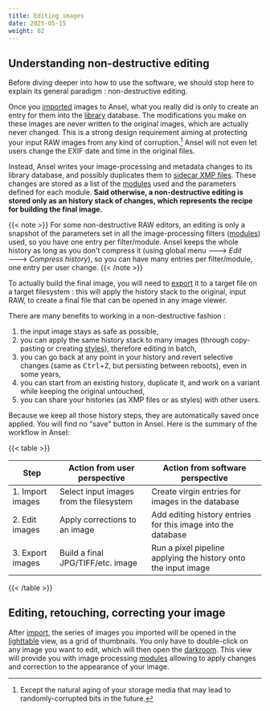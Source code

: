 ```yaml
---
title: Editing images
date: 2025-05-15
weight: 02
---
```


## Understanding non-destructive editing

Before diving deeper into how to use the software, we should stop here to explain its general paradigm : non-destructive editing.

Once you [imported](./import.md) images to Ansel, what you really did is only to create an entry for them into the [library](../install/configuration.md) database. The modifications you make on these images are never written to the original images, which are actually never changed. This is a strong design requirement aiming at protecting your input RAW images from any kind of corruption.[^1] Ansel will not even let users change the EXIF date and time in the original files.

[^1]: Except the natural aging of your storage media that may lead to randomly-corrupted bits in the future.

Instead, Ansel writes your image-processing and metadata changes to its library database, and possibly duplicates them to [sidecar XMP files](../views/lighttable/digital-asset-management/sidecar.md). These changes are stored as a list of the [modules](../views/darkroom/modules/_index.md) used and the parameters defined for each module. __Said otherwise, a non-destructive editing is stored only as an history stack of changes, which represents the recipe for building the final image.__

{{< note >}}
For some non-destructive RAW editors, an editing is only a snapshot of the parameters set in all the image-processing filters ([modules](../views/darkroom/modules/_index.md)) used, so you have one entry per filter/module. Ansel keeps the whole history as long as you don't compress it (using global menu 🡒 _Edit_ 🡒 _Compress history_), so you can have many entries per filter/module, one entry per user change.
{{< /note >}}

To actually build the final image, you will need to [export](../views/toolboxes/export.md) it to a target file on a target filesystem : this will apply the history stack to the original, input RAW, to create a final file that can be opened in any image viewer.

There are many benefits to working in a non-destructive fashion :

1. the input image stays as safe as possible,
2. you can apply the same history stack to many images (through copy-pasting or creating [styles](../views/toolboxes/styles.md)), therefore editing in batch,
3. you can go back at any point in your history and revert selective changes (same as <kbd>Ctrl</kbd>+<kbd>Z</kbd>, but persisting between reboots), even in some years,
4. you can start from an existing history, duplicate it, and work on a variant while keeping the original untouched,
5. you can share your histories (as XMP files or as styles) with other users.


Because we keep all those history steps, they are automatically saved once applied. You will find no "save" button in Ansel. Here is the summary of the workflow in Ansel:

{{< table >}}

| Step | Action from user perspective | Action from software perspective |
| ---- | ---------------------------- | -------------------------------- |
| 1. Import images | Select input images from the filesystem | Create virgin entries for images in the database |
| 2. Edit images | Apply corrections to an image             | Add editing history entries for this image into the database |
| 3. Export images | Build a final JPG/TIFF/etc. image       | Run a pixel pipeline applying the history onto the input image |

{{< /table >}}

## Editing, retouching, correcting your image

After [import](./import.md), the series of images you imported will be opened in the [lighttable](../views/lighttable/_index.md) view, as a grid of thumbnails. You only have to double-click on any image you want to edit, which will then open the [darkroom](../views/darkroom/_index.md). This view will provide you with image processing [modules](../views/darkroom/modules/_index.md) allowing to apply changes and correction to the appearance of your image.
